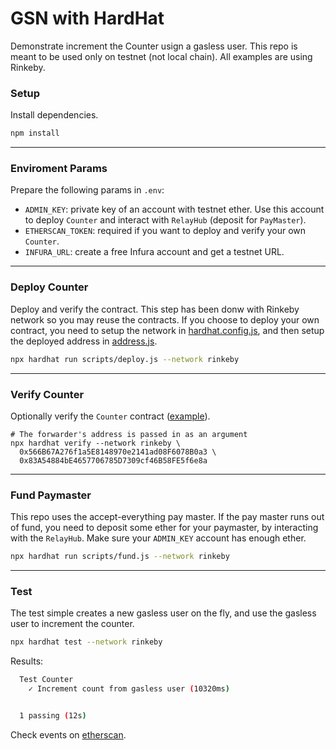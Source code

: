 # GSN with HardHat
Demonstrate increment the Counter usign a gasless user. This repo is meant to be used only on testnet (not local chain). All examples are using Rinkeby.

### Setup
Install dependencies.
```bash
npm install
```

___
### Enviroment Params
Prepare the following params in `.env`:
* `ADMIN_KEY`: private key of an account with testnet ether. Use this account to deploy `Counter` and interact with `RelayHub` (deposit for `PayMaster`).
* `ETHERSCAN_TOKEN`: required if you want to deploy and verify your own `Counter`.
* `INFURA_URL`: create a free Infura account and get a testnet URL.

___
### Deploy Counter
Deploy and verify the contract. This step has been donw with Rinkeby network so you may reuse the contracts. If you choose to deploy your own contract, you need to setup the network in [hardhat.config.js](./hardhat.config.js), and then setup the deployed address in [address.js](./scripts/address.js).

```bash
npx hardhat run scripts/deploy.js --network rinkeby
```

___
### Verify Counter
Optionally verify the `Counter` contract ([example](https://rinkeby.etherscan.io/address/0x566B67A276f1a5E8148970e2141ad08F6078B0a3#code)).
```
# The forwarder's address is passed in as an argument
npx hardhat verify --network rinkeby \
  0x566B67A276f1a5E8148970e2141ad08F6078B0a3 \
  0x83A54884bE4657706785D7309cf46B58FE5f6e8a
```

___
### Fund Paymaster
This repo uses the accept-everything pay master. If the pay master runs out of fund, you need to deposit some ether for your paymaster, by interacting with the `RelayHub`. Make sure your `ADMIN_KEY` account has enough ether.

```bash
npx hardhat run scripts/fund.js --network rinkeby
```

___
### Test
The test simple creates a new gasless user on the fly, and use the gasless user to increment the counter.

```bash
npx hardhat test --network rinkeby
```

Results:
```bash
  Test Counter
    ✓ Increment count from gasless user (10320ms)


  1 passing (12s)
```

Check events on [etherscan](https://rinkeby.etherscan.io/address/0x566B67A276f1a5E8148970e2141ad08F6078B0a3#events).